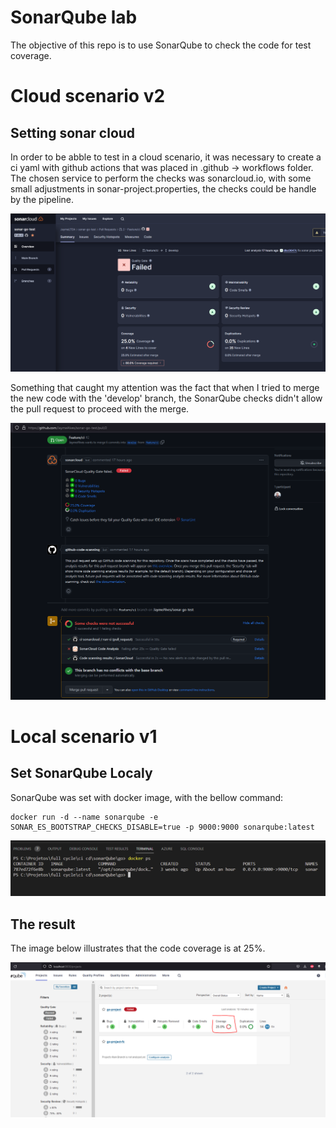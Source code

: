 # SonarQube lab

The objective of this repo is to use SonarQube to check the code for test coverage.

# Cloud scenario v2

## Setting sonar cloud

In order to be abble to test in a cloud scenario, it was necessary to create a ci yaml with github actions that was placed in .github -> workflows folder. The chosen service to perform the checks was sonarcloud.io, with some small adjustments in sonar-project.properties, the checks could be handle by the pipeline.

<img src="/assets/img/sonar_cloud.PNG">

Something that caught my attention was the fact that when I tried to merge the new code with the 'develop' branch, the SonarQube checks didn't allow the pull request to proceed with the merge.

<img src="/assets/img/github_pr.PNG">

# Local scenario v1

## Set SonarQube Localy

SonarQube was set with docker image, with the bellow command:

```
docker run -d --name sonarqube -e SONAR_ES_BOOTSTRAP_CHECKS_DISABLE=true -p 9000:9000 sonarqube:latest
```

<img src="/assets/img/docker.PNG">

## The result

The image below illustrates that the code coverage is at 25%.

<img src="/assets/img/sonar screen.PNG">